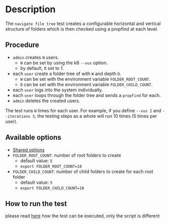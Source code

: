 # Description

The `navigate file tree` test creates a configurable horizontal and vertical structure of folders which is then checked using a propfind at each level.


## Procedure

* `admin` creates `N` users.
  * `N` can be set by using the k6 `--vus` option.
  * by default, it set to 1.
* each `user` create a folder tree of with `W` and depth `D`.
  * `W` can be set with the environment variable `FOLDER_ROOT_COUNT`.
  * `D` can be set with the environment variable `FOLDER_CHILD_COUNT`.
* each `user` logs into the system individually.
* each `user` loops through the folder tree and sends a `propfind` for each.
* `admin` deletes the created users.

The test runs `N` times for each user. For example, if you define `--vus 2` and `--iterations 5`, the testing steps as a whole will run 10 times (5 times per user).


## Available options

* [Shared options](/k6-tests/options)
* `FOLDER_ROOT_COUNT`: number of root folders to create
  * default value: `5`
  * `export FOLDER_ROOT_COUNT=10`
* `FOLDER_CHILD_COUNT`: number of child folders to create for each root folder
  * default value: `5`
  * `export FOLDER_CHILD_COUNT=10`


## How to run the test

please read [here](/k6-tests/run) how the test can be executed, only the script is different

